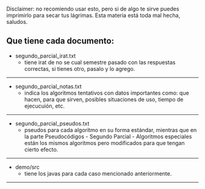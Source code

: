 Disclaimer: no recomiendo usar esto, pero si de algo te sirve puedes imprimirlo para secar tus lágrimas. Esta materia está toda mal hecha, saludos.

## Que tiene cada documento:

- segundo_parcial_irat.txt
	- tiene irat de no se cual semestre pasado con las respuestas correctas, si tienes otro, pasalo y lo agrego.
---

- segundo_parcial_notas.txt
	- indica los algoritmos tentativos con datos importantes como: que hacen, para que sirven, posibles situaciones de uso, tiempo de ejecucuión, etc.
---
	
- segundo_parcial_pseudos.txt
	- pseudos para cada algoritmo en su forma estándar, mientras que en la parte Pseudocódigos - Segundo Parcial - Algoritmos especiales están los mismos algoritmos pero modificados para que tengan cierto efecto.

---
- demo/src
	- tiene los javas para cada caso mencionado anteriormente.
---
